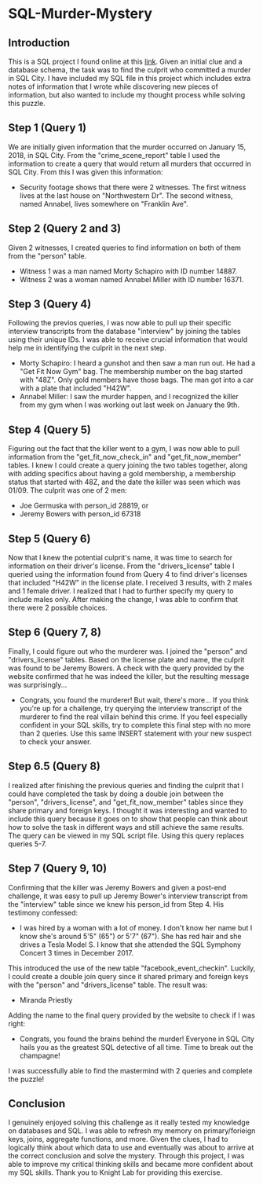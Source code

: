 # SQL-Murder-Mystery

## Introduction
This is a SQL project I found online at this [link](https://mystery.knightlab.com/). Given an initial clue and a database schema, the task was to find the culprit who committed a murder in SQL City. I have included my SQL file in this project which includes extra notes of information that I wrote while discovering new pieces of information, but also wanted to include my thought process while solving this puzzle.

## Step 1 (Query 1)
We are initially given information that the murder occurred on January 15, 2018, in SQL City. From the "crime_scene_report" table I used the information to create a query that would return all murders that occurred in SQL City. From this I was given this information:
* Security footage shows that there were 2 witnesses. The first witness lives at the last house on "Northwestern Dr". The second witness, named Annabel, lives somewhere on "Franklin Ave".

## Step 2 (Query 2 and 3)
Given 2 witnesses, I created queries to find information on both of them from the "person" table.
* Witness 1 was a man named Morty Schapiro with ID number 14887.
* Witness 2 was a woman named Annabel Miller with ID number 16371.

## Step 3 (Query 4)
Following the previos queries, I was now able to pull up their specific interview transcripts from the database "interview" by joining the tables using their unique IDs. I was able to receive crucial information that would help me in identifying the culprit in the next step.
* Morty Schapiro: I heard a gunshot and then saw a man run out. He had a "Get Fit Now Gym" bag. The membership number on the bag started with "48Z". Only gold members have those bags. The man got into a car with a plate that included "H42W".
* Annabel Miller: I saw the murder happen, and I recognized the killer from my gym when I was working out last week on January the 9th.

## Step 4 (Query 5)
Figuring out the fact that the killer went to a gym, I was now able to pull information from the "get_fit_now_check_in" and "get_fit_now_member" tables. I knew I could create a query joining the two tables together, along with adding specifics about having a gold membership, a membership status that started with 48Z, and the date the killer was seen which was 01/09. The culprit was one of 2 men:
* Joe Germuska with person_id 28819, or
* Jeremy Bowers with person_id 67318

## Step 5 (Query 6)
Now that I knew the potential culprit's name, it was time to search for information on their driver's license. From the "drivers_license" table I queried using the information found from Query 4 to find driver's licenses that included "H42W" in the license plate. I received 3 results, with 2 males and 1 female driver. I realized that I had to further specify my query to include males only. After making the change, I was able to confirm that there were 2 possible choices.

## Step 6 (Query 7, 8)
Finally, I could figure out who the murderer was. I joined the "person" and "drivers_license" tables. Based on the license plate and name, the culprit was found to be Jeremy Bowers. A check with the query provided by the website confirmed that he was indeed the killer, but the resulting message was surprisingly...
* Congrats, you found the murderer! But wait, there's more... If you think you're up for a challenge, try querying the interview transcript of the murderer to find the real villain behind this crime. If you feel especially confident in your SQL skills, try to complete this final step with no more than 2 queries. Use this same INSERT statement with your new suspect to check your answer.

## Step 6.5 (Query 8)
I realized after finishing the previous queries and finding the culprit that I could have completed the task by doing a double join between the "person", "drivers_license", and "get_fit_now_member" tables since they share primary and foreign keys. I thought it was interesting and wanted to include this query because it goes on to show that people can think about how to solve the task in different ways and still achieve the same results. The query can be viewed in my SQL script file. Using this query replaces queries 5-7.

## Step 7 (Query 9, 10)
Confirming that the killer was Jeremy Bowers and given a post-end challenge, it was easy to pull up Jeremy Bower's interview transcript from the "interview" table since we knew his person_id from Step 4. His testimony confessed:
* I was hired by a woman with a lot of money. I don't know her name but I know she's around 5'5" (65") or 5'7" (67"). She has red hair and she drives a Tesla Model S. I know that she attended the SQL Symphony Concert 3 times in December 2017.

This introduced the use of the new table "facebook_event_checkin". Luckily, I could create a double join query since it shared primary and foreign keys with the "person" and "drivers_license" table. The result was:
* Miranda Priestly

Adding the name to the final query provided by the website to check if I was right:
* Congrats, you found the brains behind the murder! Everyone in SQL City hails you as the greatest SQL detective of all time. Time to break out the champagne!

I was successfully able to find the mastermind with 2 queries and complete the puzzle!

## Conclusion
I genuinely enjoyed solving this challenge as it really tested my knowledge on databases and SQL. I was able to refresh my memory on primary/forieign keys, joins, aggregate functions, and more. Given the clues, I had to logically think about which data to use and eventually was about to arrive at the correct conclusion and solve the mystery. Through this project, I was able to improve my critical thinking skills and became more confident about my SQL skills. Thank you to Knight Lab for providing this exercise.
